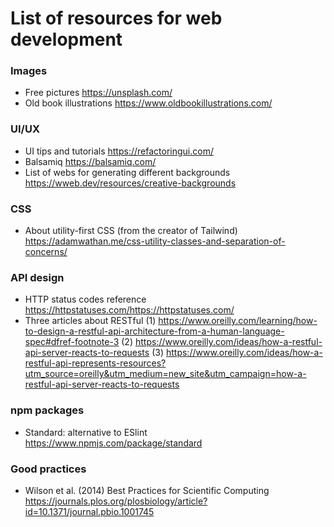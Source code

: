 # List of resources for web development

### Images
- Free pictures
https://unsplash.com/
- Old book illustrations
https://www.oldbookillustrations.com/


### UI/UX
- UI tips and tutorials
https://refactoringui.com/
- Balsamiq
https://balsamiq.com/
- List of webs for generating different backgrounds
https://wweb.dev/resources/creative-backgrounds

### CSS 
- About utility-first CSS (from the creator of Tailwind)
https://adamwathan.me/css-utility-classes-and-separation-of-concerns/

### API design
- HTTP status codes reference
https://httpstatuses.com/https://httpstatuses.com/
- Three articles about RESTful
(1) https://www.oreilly.com/learning/how-to-design-a-restful-api-architecture-from-a-human-language-spec#dfref-footnote-3
(2) https://www.oreilly.com/ideas/how-a-restful-api-server-reacts-to-requests
(3) https://www.oreilly.com/ideas/how-a-restful-api-represents-resources?utm_source=oreilly&utm_medium=new_site&utm_campaign=how-a-restful-api-server-reacts-to-requests

### npm packages
- Standard: alternative to ESlint
https://www.npmjs.com/package/standard

### Good practices
- Wilson et al. (2014) Best Practices for Scientific Computing
https://journals.plos.org/plosbiology/article?id=10.1371/journal.pbio.1001745
